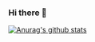 ### Hi there 👋
[![Anurag's github stats](https://github-readme-stats.vercel.app/api?username=kimakjun)](https://github.com/anuraghazra/github-readme-stats)
<!--
**Kimakjun/Kimakjun** is a ✨ _special_ ✨ repository because its `README.md` (this file) appears on your GitHub profile.

Here are some ideas to get you started:

- 🔭 I’m currently working on ...
- 🌱 I’m currently learning ...
- 👯 I’m looking to collaborate on ...
- 🤔 I’m looking for help with ...
- 💬 Ask me about ...
- 📫 How to reach me: ...
- 😄 Pronouns: ...
- ⚡ Fun fact: ...
-->
